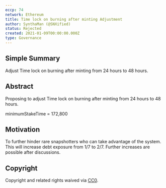 ```yaml
---
eccp: 74
network: Ethereum
title: Time lock on burning after minting Adjustment
author: SynthaMan (@SNXified)
status: Rejected
created: 2021-01-09T00:00:00.000Z
type: Governance
---
```


<!--You can leave these HTML comments in your merged ECCP and delete the visible duplicate text guides, they will not appear and may be helpful to refer to if you edit it again. This is the suggested template for new ECCPs. Note that an ECCP number will be assigned by an editor. When opening a pull request to submit your ECCP, please use an abbreviated title in the filename, `eccp-draft_title_abbrev.md`. The title should be 44 characters or less.-->

## Simple Summary

<!--"If you can't explain it simply, you don't understand it well enough." Provide a simplified and layman-accessible explanation of the ECCP.-->

Adjust Time lock on burning after minting from 24 hours to 48 hours.

## Abstract

<!--A short (~200 word) description of the variable change proposed.-->

Proposing to adjust Time lock on burning after minting from 24 hours to 48 hours.</br>

minimumStakeTime = 172,800

## Motivation

<!--The motivation is critical for ECCPs that want to update variables within Elysian. It should clearly explain why the existing variable is not incentive aligned. ECCP submissions without sufficient motivation may be rejected outright.-->

To further hinder rare snapshotters who can take advantage of the system. This will increase debt exposure from 1/7 to 2/7. Further increases are possible after discussions.

## Copyright

Copyright and related rights waived via [CC0](https://creativecommons.org/publicdomain/zero/1.0/).
